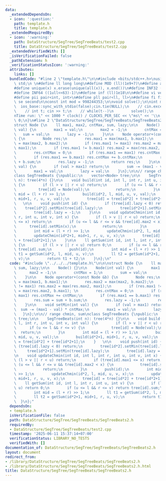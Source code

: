 ```yaml
---
data:
  _extendedDependsOn:
  - icon: ':question:'
    path: template.h
    title: template.h
  _extendedRequiredBy:
  - icon: ':warning:'
    path: DataStructure/SegTree/SegTreeBeats/test2.cpp
    title: DataStructure/SegTree/SegTreeBeats/test2.cpp
  _extendedVerifiedWith: []
  _isVerificationFailed: false
  _pathExtension: h
  _verificationStatusIcon: ':warning:'
  attributes:
    links: []
  bundledCode: "#line 2 \"template.h\"\n\n#include <bits/stdc++.h>\nusing namespace\
    \ std;\n \n#define ll long long\n#define MOD (ll)(1e9+7)\n#define all(x) (x).begin(),(x).end()\n\
    #define unique(x) x.erase(unique(all(x)), x.end())\n#define INF32 ((1ull<<31)-1)\n\
    #define INF64 ((1ull<<63)-1)\n#define inf (ll)1e18\n\n#define vi vector<int>\n\
    #define pii pair<int, int>\n#define pll pair<ll, ll>\n#define fi first\n#define\
    \ se second\n\nconst int mod = 998244353;\n\nvoid solve();\n\nint main(){\n  \
    \  ios_base::sync_with_stdio(false);cin.tie(NULL);\n    // cin.exceptions(cin.failbit);\n\
    \    // int t; cin >> t;\n    // while(t--)\n        solve();\n    cerr << \"\\\
    nTime run: \" << 1000 * clock() / CLOCKS_PER_SEC << \"ms\" << '\\n';\n    return\
    \ 0;\n}\n#line 2 \"DataStructure/SegTree/SegTreeBeats/SegTreeBeats2.h\"\n\n\n\
    struct Node {\n    ll max1, max2, cntMax, sum, lazy;\n\n    Node() {}\n\n    Node(int\
    \ val) {\n        max1 = val;\n        max2 = -1;\n        cntMax = 1;\n     \
    \   sum = val;\n        lazy = -1;\n    }\n\n    Node operator+(const Node &b)\
    \ {\n        Node res;\n        res.max1 = max(max1, b.max1);\n        res.max2\
    \ = max(max2, b.max2);\n        if (res.max1 != max1) res.max2 = max(res.max2,\
    \ max1);\n        if (res.max1 != b.max1) res.max2 = max(res.max2, b.max1); \n\
    \        res.cntMax = 0;\n        if (res.max1 == max1) res.cntMax += cntMax;\n\
    \        if (res.max1 == b.max1) res.cntMax += b.cntMax;\n        res.sum = sum\
    \ + b.sum;\n        res.lazy = -1;\n        return res;\n    }\n\n    void setMin(int\
    \ val) {\n        if (val > max1) return;\n        sum -= (max1 - val) * cntMax;\n\
    \        max1 = val;\n        lazy = val;\n    }\n};\n\n// range chmin, sum\n\
    class SegTreeBeats {\npublic:\n    vector<Node> tree;\n\n    SegTreeBeats(int\
    \ n): tree(4*n) {}\n\n    void build(int id, int l, int r, int u, int v, int val)\
    \ {\n        if (l > v || r < u) return;\n        if (u <= l && r <= v) {\n  \
    \          tree[id] = Node(val);\n            return;\n        }\n        int\
    \ mid = (l + r) >> 1;\n        build(id*2, l, mid, u, v, val);\n        build(id*2+1,\
    \ mid+1, r, u, v, val);\n        tree[id] = tree[id*2] + tree[id*2+1];\n    }\
    \   \n\n    void push(int id) {\n        if (tree[id].lazy < 0) return;\n    \
    \    tree[id*2].setMin(tree[id].lazy);\n        tree[id*2+1].setMin(tree[id].lazy);\n\
    \        tree[id].lazy = -1;\n    }\n\n    void updateChmin(int id, int l, int\
    \ r, int u, int v, int x) {\n        if (l > v || r < u) return;\n        if (tree[id].max1\
    \ <= x) return;\n        if (u <= l && r <= v && tree[id].max2 < x) {\n      \
    \      tree[id].setMin(x);\n            return;\n        }\n        push(id);\n\
    \        int mid = (l + r) >> 1;\n        updateChmin(id*2, l, mid, u, v, x);\n\
    \        updateChmin(id*2+1, mid+1, r, u, v, x);\n        tree[id] = tree[id*2]\
    \ + tree[id*2+1];\n    }\n\n    ll getSum(int id, int l, int r, int u, int v)\
    \ {\n        if (l > v || r < u) return 0;\n        if (u <= l && r <= v) return\
    \ tree[id].sum;\n        push(id);\n        int mid = (l + r) >> 1;\n        ll\
    \ t1 = getSum(id*2, l, mid, u, v);\n        ll t2 = getSum(id*2+1, mid+1, r, u,\
    \ v);\n        return t1 + t2;\n    }\n};\n"
  code: "#include \"../../../template.h\"\n\n\nstruct Node {\n    ll max1, max2, cntMax,\
    \ sum, lazy;\n\n    Node() {}\n\n    Node(int val) {\n        max1 = val;\n  \
    \      max2 = -1;\n        cntMax = 1;\n        sum = val;\n        lazy = -1;\n\
    \    }\n\n    Node operator+(const Node &b) {\n        Node res;\n        res.max1\
    \ = max(max1, b.max1);\n        res.max2 = max(max2, b.max2);\n        if (res.max1\
    \ != max1) res.max2 = max(res.max2, max1);\n        if (res.max1 != b.max1) res.max2\
    \ = max(res.max2, b.max1); \n        res.cntMax = 0;\n        if (res.max1 ==\
    \ max1) res.cntMax += cntMax;\n        if (res.max1 == b.max1) res.cntMax += b.cntMax;\n\
    \        res.sum = sum + b.sum;\n        res.lazy = -1;\n        return res;\n\
    \    }\n\n    void setMin(int val) {\n        if (val > max1) return;\n      \
    \  sum -= (max1 - val) * cntMax;\n        max1 = val;\n        lazy = val;\n \
    \   }\n};\n\n// range chmin, sum\nclass SegTreeBeats {\npublic:\n    vector<Node>\
    \ tree;\n\n    SegTreeBeats(int n): tree(4*n) {}\n\n    void build(int id, int\
    \ l, int r, int u, int v, int val) {\n        if (l > v || r < u) return;\n  \
    \      if (u <= l && r <= v) {\n            tree[id] = Node(val);\n          \
    \  return;\n        }\n        int mid = (l + r) >> 1;\n        build(id*2, l,\
    \ mid, u, v, val);\n        build(id*2+1, mid+1, r, u, v, val);\n        tree[id]\
    \ = tree[id*2] + tree[id*2+1];\n    }   \n\n    void push(int id) {\n        if\
    \ (tree[id].lazy < 0) return;\n        tree[id*2].setMin(tree[id].lazy);\n   \
    \     tree[id*2+1].setMin(tree[id].lazy);\n        tree[id].lazy = -1;\n    }\n\
    \n    void updateChmin(int id, int l, int r, int u, int v, int x) {\n        if\
    \ (l > v || r < u) return;\n        if (tree[id].max1 <= x) return;\n        if\
    \ (u <= l && r <= v && tree[id].max2 < x) {\n            tree[id].setMin(x);\n\
    \            return;\n        }\n        push(id);\n        int mid = (l + r)\
    \ >> 1;\n        updateChmin(id*2, l, mid, u, v, x);\n        updateChmin(id*2+1,\
    \ mid+1, r, u, v, x);\n        tree[id] = tree[id*2] + tree[id*2+1];\n    }\n\n\
    \    ll getSum(int id, int l, int r, int u, int v) {\n        if (l > v || r <\
    \ u) return 0;\n        if (u <= l && r <= v) return tree[id].sum;\n        push(id);\n\
    \        int mid = (l + r) >> 1;\n        ll t1 = getSum(id*2, l, mid, u, v);\n\
    \        ll t2 = getSum(id*2+1, mid+1, r, u, v);\n        return t1 + t2;\n  \
    \  }\n};"
  dependsOn:
  - template.h
  isVerificationFile: false
  path: DataStructure/SegTree/SegTreeBeats/SegTreeBeats2.h
  requiredBy:
  - DataStructure/SegTree/SegTreeBeats/test2.cpp
  timestamp: '2025-06-11 15:37:14+07:00'
  verificationStatus: LIBRARY_NO_TESTS
  verifiedWith: []
documentation_of: DataStructure/SegTree/SegTreeBeats/SegTreeBeats2.h
layout: document
redirect_from:
- /library/DataStructure/SegTree/SegTreeBeats/SegTreeBeats2.h
- /library/DataStructure/SegTree/SegTreeBeats/SegTreeBeats2.h.html
title: DataStructure/SegTree/SegTreeBeats/SegTreeBeats2.h
---
```

